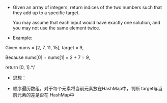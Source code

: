 * Given an array of integers, return indices of the two numbers such that they add up to a specific target.

  You may assume that each input would have exactly one solution, and you may not use the same element twice.



*  Example:
  
 Given nums = [2, 7, 11, 15], target = 9,

 Because nums[0] + nums[1] = 2 + 7 = 9,

  return [0, 1].*/



* 思想：

* 顺序遍历数组，对于每个元素将当前元素放在HashMap中，判断 target与当前元素的差是否在 HashMap中
